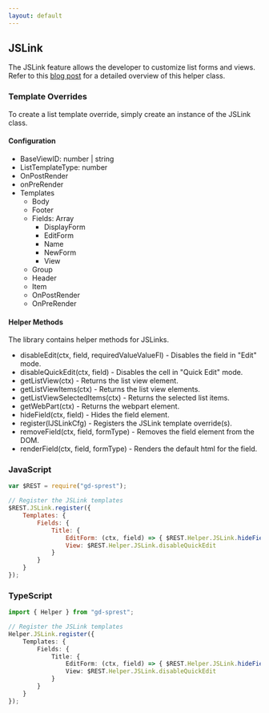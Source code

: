 ```yaml
---
layout: default
---
```


## JSLink

The JSLink feature allows the developer to customize list forms and views. Refer to this [blog post](http://dattabase.com/js-links/) for a detailed overview of this helper class.

### Template Overrides
To create a list template override, simply create an instance of the JSLink class.

#### Configuration
- BaseViewID: number \| string
- ListTemplateType: number
- OnPostRender
- onPreRender
- Templates
    - Body
    - Footer
    - Fields: Array
        - DisplayForm
        - EditForm
        - Name
        - NewForm
        - View
    - Group
    - Header
    - Item
    - OnPostRender
    - OnPreRender

#### Helper Methods
The library contains helper methods for JSLinks.
- disableEdit(ctx, field, requiredValueValueFl) - Disables the field in "Edit" mode.
- disableQuickEdit(ctx, field) - Disables the cell in "Quick Edit" mode.
- getListView(ctx) - Returns the list view element.
- getListViewItems(ctx) - Returns the list view elements.
- getListViewSelectedItems(ctx) - Returns the selected list items.
- getWebPart(ctx) - Returns the webpart element.
- hideField(ctx, field) - Hides the field element.
- register(IJSLinkCfg) - Registers the JSLink template override(s).
- removeField(ctx, field, formType) - Removes the field element from the DOM.
- renderField(ctx, field, formType) - Renders the default html for the field.

### JavaScript

```js
var $REST = require("gd-sprest");

// Register the JSLink templates
$REST.JSLink.register({
    Templates: {
        Fields: {
            Title: {
                EditForm: (ctx, field) => { $REST.Helper.JSLink.hideField(ctx, field, true); },
                View: $REST.Helper.JSLink.disableQuickEdit
            }
        }
    }
});
```

### TypeScript

```ts
import { Helper } from "gd-sprest";

// Register the JSLink templates
Helper.JSLink.register({
    Templates: {
        Fields: {
            Title: {
                EditForm: (ctx, field) => { $REST.Helper.JSLink.hideField(ctx, field, true); },
                View: $REST.Helper.JSLink.disableQuickEdit
            }
        }
    }
});
```